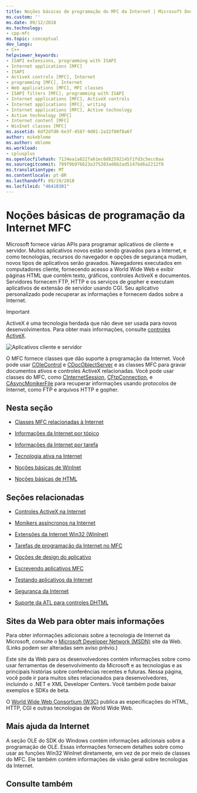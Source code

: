 ```yaml
---
title: Noções básicas de programação do MFC da Internet | Microsoft Docs
ms.custom: ''
ms.date: 09/12/2018
ms.technology:
- cpp-mfc
ms.topic: conceptual
dev_langs:
- C++
helpviewer_keywords:
- ISAPI extensions, programming with ISAPI
- Internet applications [MFC]
- ISAPI
- ActiveX controls [MFC], Internet
- programming [MFC], Internet
- Web applications [MFC], MFC classes
- ISAPI filters [MFC], programming with ISAPI
- Internet applications [MFC], ActiveX controls
- Internet applications [MFC], writing
- Internet applications [MFC], Active technology
- Active technology [MFC]
- Internet content [MFC]
- WinInet classes [MFC]
ms.assetid: 6df2dfd0-6e3f-4587-9d01-2a32f00f8a6f
author: mikeblome
ms.author: mblome
ms.workload:
- cplusplus
ms.openlocfilehash: 7134ea1a822fa61ec0d82592145f1fd3c5ecc6aa
ms.sourcegitcommit: 799f9b976623a375203ad8b2ad5147bd6a2212f0
ms.translationtype: MT
ms.contentlocale: pt-BR
ms.lasthandoff: 09/19/2018
ms.locfileid: "46418301"
---
```

# <a name="mfc-internet-programming-basics"></a>Noções básicas de programação da Internet MFC

Microsoft fornece várias APIs para programar aplicativos de cliente e servidor. Muitos aplicativos novos estão sendo gravados para a Internet, e como tecnologias, recursos do navegador e opções de segurança mudam, novos tipos de aplicativos serão gravados. Navegadores executados em computadores cliente, fornecendo acesso a World Wide Web e exibir páginas HTML que contêm texto, gráficos, controles ActiveX e documentos. Servidores fornecem FTP, HTTP e os serviços de gopher e executam aplicativos de extensão de servidor usando CGI. Seu aplicativo personalizado pode recuperar as informações e fornecem dados sobre a Internet.

>[!IMPORTANT]
> ActiveX é uma tecnologia herdada que não deve ser usada para novos desenvolvimentos. Para obter mais informações, consulte [controles ActiveX](activex-controls.md).

![Aplicativos cliente e servidor](../mfc/media/vc38bq1.gif "vc38bq1")

O MFC fornece classes que dão suporte à programação da Internet. Você pode usar [COleControl](../mfc/reference/colecontrol-class.md) e [CDocObjectServer](../mfc/reference/cdocobjectserver-class.md) e as classes MFC para gravar documentos ativos e controles ActiveX relacionadas. Você pode usar classes do MFC, como [CInternetSession](../mfc/reference/cinternetsession-class.md), [CFtpConnection](../mfc/reference/cftpconnection-class.md), e [CAsyncMonikerFile](../mfc/reference/casyncmonikerfile-class.md) para recuperar informações usando protocolos de Internet, como FTP e arquivos HTTP e gopher.

## <a name="in-this-section"></a>Nesta seção

- [Classes MFC relacionadas à Internet](../mfc/internet-related-mfc-classes.md)

- [Informações da Internet por tópico](../mfc/internet-information-by-topic.md)

- [Informações da Internet por tarefa](../mfc/internet-information-by-task.md)

- [Tecnologia ativa na Internet](../mfc/active-technology-on-the-internet.md)

- [Noções básicas de WinInet](../mfc/wininet-basics.md)

- [Noções básicas de HTML](../mfc/html-basics.md)

## <a name="related-sections"></a>Seções relacionadas

- [Controles ActiveX na Internet](../mfc/activex-controls-on-the-internet.md)

- [Monikers assíncronos na Internet](../mfc/asynchronous-monikers-on-the-internet.md)

- [Extensões da Internet Win32 (WinInet)](../mfc/win32-internet-extensions-wininet.md)

- [Tarefas de programação da Internet no MFC](../mfc/mfc-internet-programming-tasks.md)

- [Opções de design do aplicativo](../mfc/application-design-choices.md)

- [Escrevendo aplicativos MFC](../mfc/writing-mfc-applications.md)

- [Testando aplicativos da Internet](../mfc/testing-internet-applications.md)

- [Segurança da Internet](../mfc/internet-security-cpp.md)

- [Suporte da ATL para controles DHTML](../atl/atl-support-for-dhtml-controls.md)

##  <a name="_core_web_sites_for_more_information"></a> Sites da Web para obter mais informações

Para obter informações adicionais sobre a tecnologia de Internet da Microsoft, consulte o [Microsoft Developer Network (MSDN)](http://go.microsoft.com/fwlink/p/?linkid=56322) site da Web. (Links podem ser alteradas sem aviso prévio.)

Este site da Web para os desenvolvedores contém informações sobre como usar ferramentas de desenvolvimento da Microsoft e as tecnologias e as principais histórias sobre conferências recentes e futuras. Nessa página, você pode ir para muitos sites relacionados para desenvolvedores, incluindo o .NET e XML Developer Centers. Você também pode baixar exemplos e SDKs de beta.

O [World Wide Web Consortium (W3C)](http://go.microsoft.com/fwlink/p/?linkid=37125) publica as especificações do HTML, HTTP, CGI e outras tecnologias de World Wide Web.

##  <a name="_core_more_internet_help"></a> Mais ajuda da Internet

A seção OLE do SDK do Windows contém informações adicionais sobre a programação de OLE. Essas informações fornecem detalhes sobre como usar as funções Win32 WinInet diretamente, em vez de por meio de classes do MFC. Ele também contém informações de visão geral sobre tecnologias da Internet.

## <a name="see-also"></a>Consulte também




